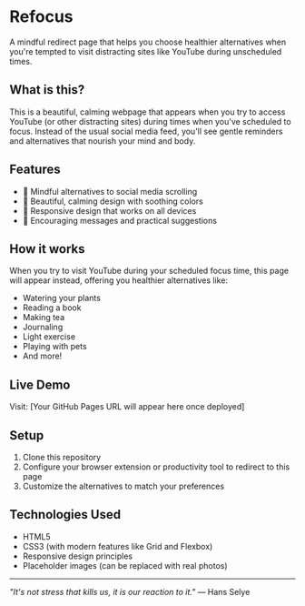 # Refocus

A mindful redirect page that helps you choose healthier alternatives when you're tempted to visit distracting sites like YouTube during unscheduled times.

## What is this?

This is a beautiful, calming webpage that appears when you try to access YouTube (or other distracting sites) during times when you've scheduled to focus. Instead of the usual social media feed, you'll see gentle reminders and alternatives that nourish your mind and body.

## Features

- 🌱 Mindful alternatives to social media scrolling
- 🎨 Beautiful, calming design with soothing colors
- 📱 Responsive design that works on all devices
- 💚 Encouraging messages and practical suggestions

## How it works

When you try to visit YouTube during your scheduled focus time, this page will appear instead, offering you healthier alternatives like:
- Watering your plants
- Reading a book
- Making tea
- Journaling
- Light exercise
- Playing with pets
- And more!

## Live Demo

Visit: [Your GitHub Pages URL will appear here once deployed]

## Setup

1. Clone this repository
2. Configure your browser extension or productivity tool to redirect to this page
3. Customize the alternatives to match your preferences

## Technologies Used

- HTML5
- CSS3 (with modern features like Grid and Flexbox)
- Responsive design principles
- Placeholder images (can be replaced with real photos)

---

*"It's not stress that kills us, it is our reaction to it."* — Hans Selye
